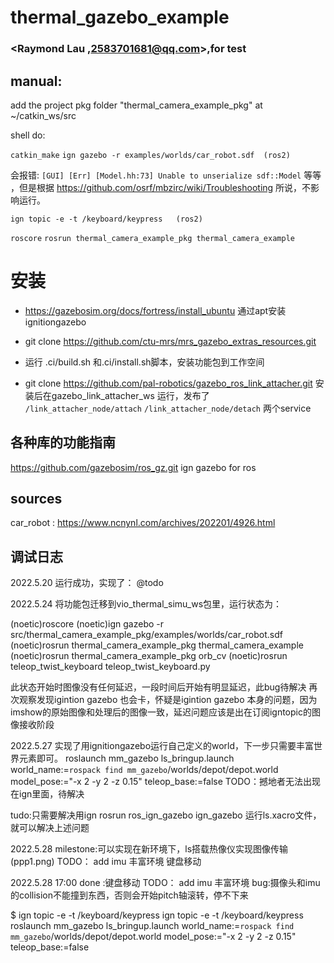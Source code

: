 # thermal_gazebo_example

### <Raymond Lau ,2583701681@qq.com>,for test
## manual:

add the project pkg folder "thermal_camera_example_pkg" at ~/catkin_ws/src

shell do: 

`catkin_make`
`ign gazebo -r examples/worlds/car_robot.sdf  (ros2)` 

会报错: `[GUI] [Err] [Model.hh:73] Unable to unserialize sdf::Model` 等等   ，但是根据 https://github.com/osrf/mbzirc/wiki/Troubleshooting 所说，不影响运行。

`ign topic -e -t /keyboard/keypress   (ros2)` 




`roscore`
`rosrun thermal_camera_example_pkg thermal_camera_example` 




# 安装

- https://gazebosim.org/docs/fortress/install_ubuntu 通过apt安装ignitiongazebo

- git clone https://github.com/ctu-mrs/mrs_gazebo_extras_resources.git 

- 运行 .ci/build.sh 和.ci/install.sh脚本，安装功能包到工作空间

- git clone https://github.com/pal-robotics/gazebo_ros_link_attacher.git 安装后在gazebo_link_attacher_ws 运行，发布了 `/link_attacher_node/attach`    `/link_attacher_node/detach`   两个service







## 各种库的功能指南

https://github.com/gazebosim/ros_gz.git    ign gazebo for ros

## sources 
car_robot : https://www.ncnynl.com/archives/202201/4926.html


## 调试日志


2022.5.20
运行成功，实现了： @todo

2022.5.24
将功能包迁移到vio_thermal_simu_ws包里，运行状态为：

(noetic)roscore
(noetic)ign gazebo -r src/thermal_camera_example_pkg/examples/worlds/car_robot.sdf
(noetic)rosrun thermal_camera_example_pkg thermal_camera_example
(noetic)rosrun thermal_camera_example_pkg orb_cv
(noetic)rosrun teleop_twist_keyboard teleop_twist_keyboard.py

此状态开始时图像没有任何延迟，一段时间后开始有明显延迟，此bug待解决
再次观察发现igintion gazebo 也会卡，怀疑是igintion gazebo 本身的问题，因为imshow的原始图像和处理后的图像一致，延迟问题应该是出在订阅igntopic的图像接收阶段

2022.5.27
实现了用ignitiongazebo运行自己定义的world，下一步只需要丰富世界元素即可。
roslaunch mm_gazebo ls_bringup.launch world_name:=`rospack find mm_gazebo`/worlds/depot/depot.world  model_pose:="-x 2 -y 2 -z 0.15" teleop_base:=false 
TODO：撼地者无法出现在ign里面，待解决

tudo:只需要解决用ign rosrun ros_ign_gazebo ign_gazebo 运行ls.xacro文件，就可以解决上述问题

2022.5.28
milestone:可以实现在新环境下，ls搭载热像仪实现图像传输(ppp1.png)
TODO： 
add imu
丰富环境
键盘移动

2022.5.28 17:00
done :键盘移动
TODO：
add imu
丰富环境
bug:摄像头和imu的collision不能撞到东西，否则会开始pitch轴滚转，停不下来




$ ign topic -e -t /keyboard/keypress
ign topic -e -t /keyboard/keypress
roslaunch mm_gazebo ls_bringup.launch world_name:=`rospack find mm_gazebo`/worlds/depot/depot.world  model_pose:="-x 2 -y 2 -z 0.15" teleop_base:=false 
